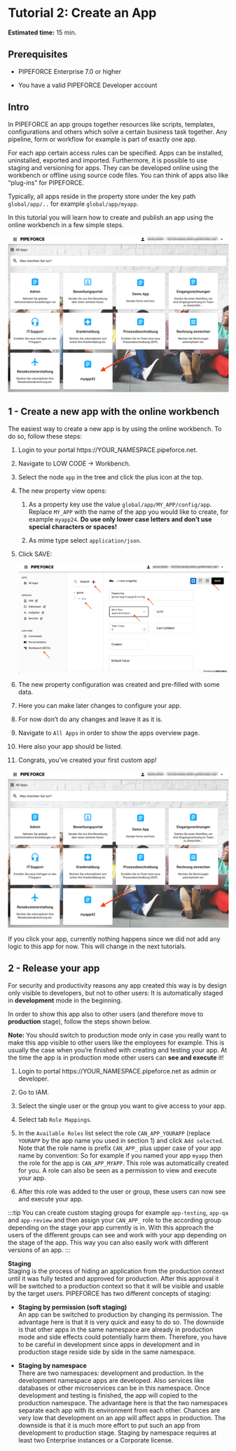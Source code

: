 # Tutorial 2: Create an App

**Estimated time:** 15 min.

## Prerequisites

*   PIPEFORCE Enterprise 7.0 or higher
    
*   You have a valid PIPEFORCE Developer account
    

## Intro

In PIPEFORCE an app groups together resources like scripts, templates, configurations and others which solve a certain business task together. Any pipeline, form or workflow for example is part of exactly one app.

For each app certain access rules can be specified. Apps can be installed, uninstalled, exported and imported. Furthermore, it is possible to use staging and versioning for apps. They can be developed online using the workbench or offline using source code files. You can think of apps also like “plug-ins” for PIPEFORCE.

Typically, all apps reside in the property store under the key path `global/app/..` for example `global/app/myapp`.

In this tutorial you will learn how to create and publish an app using the online workbench in a few simple steps.

![](../img/grafik-20210720-140552.png)

## 1 - Create a new app with the online workbench

The easiest way to create a new app is by using the online workbench. To do so, follow these steps:

1.  Login to your portal https://YOUR\_NAMESPACE.pipeforce.net.
    
2.  Navigate to LOW CODE → Workbench.
    
3.  Select the node `app` in the tree and click the plus icon at the top.
    
4.  The new property view opens:
    
    1.  As a property key use the value `global/app/MY_APP/config/app`. Replace `MY_APP` with the name of the app you would like to create, for example `myapp24`. **Do use only lower case letters and don’t use special characters or spaces!**
        
    2.  As mime type select `application/json`.
        
5.  Click SAVE:  
    
    ![](../img/grafik-20210720-140519.png)
6.  The new property configuration was created and pre-filled with some data.
    
7.  Here you can make later changes to configure your app.
    
8.  For now don’t do any changes and leave it as it is.
    
9.  Navigate to `All Apps` in order to show the apps overview page.
    
10.  Here also your app should be listed.
    
11.  Congrats, you’ve created your first custom app!
    

![](../img/grafik-20210720-140552.png)

If you click your app, currently nothing happens since we did not add any logic to this app for now. This will change in the next tutorials.

## 2 - Release your app

For security and productivity reasons any app created this way is by design only visible to developers, but not to other users: It is automatically staged in **development** mode in the beginning.

In order to show this app also to other users (and therefore move to **production** stage), follow the steps shown below.

**Note:** You should switch to production mode only in case you really want to make this app visible to other users like the employees for example. This is usually the case when you’re finished with creating and testing your app. At the time the app is in production mode other users can **see and execute** it!

1.  Login to portal https://YOUR\_NAMESPACE.pipeforce.net as admin or developer.
    
2.  Go to IAM.
    
3.  Select the single user or the group you want to give access to your app.
    
4.  Select tab `Role Mappings`.
    
5.  In the `Available Roles` list select the role `CAN_APP_YOURAPP` (replace `YOURAPP` by the app name you used in section 1) and click `Add selected`. Note that the role name is prefix `CAN_APP_` plus upper case of your app name by convention: So for example if you named your app `myapp` then the role for the app is `CAN_APP_MYAPP`. This role was automatically created for you. A role can also be seen as a permission to view and execute your app.
    
6.  After this role was added to the user or group, these users can now see and execute your app.
    

:::tip
You can create custom staging groups for example `app-testing`, `app-qa` and `app-review` and then assign your `CAN_APP_` role to the according group depending on the stage your app currently is in. With this approach the users of the different groups can see and work with your app depending on the stage of the app. This way you can also easily work with different versions of an app.
:::


**Staging**  
Staging is the process of hiding an application from the production context until it was fully tested and approved for production. After this approval it will be switched to a production context so that it will be visible and usable by the target users. PIPEFORCE has two different concepts of staging:

*   **Staging by permission (soft staging)**  
    An app can be switched to production by changing its permission. The advantage here is that it is very quick and easy to do so. The downside is that other apps in the same namespace are already in production mode and side effects could potentially harm them. Therefore, you have to be careful in development since apps in development and in production stage reside side by side in the same namespace.
    
*   **Staging by namespace**  
    There are two namespaces: development and production. In the development namespace apps are developed. Also services like databases or other microservices can be in this namespace. Once development and testing is finished, the app will copied to the production namespace. The advantage here is that the two namespaces separate each app with its environment from each other. Chances are very low that development on an app will affect apps in production. The downside is that it is much more effort to put such an app from development to production stage. Staging by namespace requires at least two Enterprise instances or a Corporate license.
